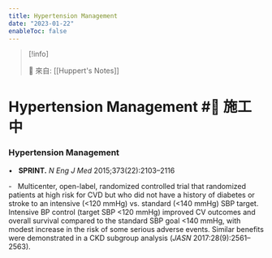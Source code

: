 ```yaml
---
title: Hypertension Management
date: "2023-01-22"
enableToc: false
---
```


> [!info]
>
> 🌱 來自: [[Huppert's Notes]]

# Hypertension Management #🚧 施工中

### Hypertension Management

•   **SPRINT.** *N Eng J Med* 2015;373(22):2103–2116

-   Multicenter, open-label, randomized controlled trial that randomized patients at high risk for CVD but who did not have a history of diabetes or stroke to an intensive (<120 mmHg) vs. standard (<140 mmHg) SBP target. Intensive BP control (target SBP <120 mmHg) improved CV outcomes and overall survival compared to the standard SBP goal <140 mmHg, with modest increase in the risk of some serious adverse events. Similar benefits were demonstrated in a CKD subgroup analysis (*JASN* 2017:28(9):2561–2563).

